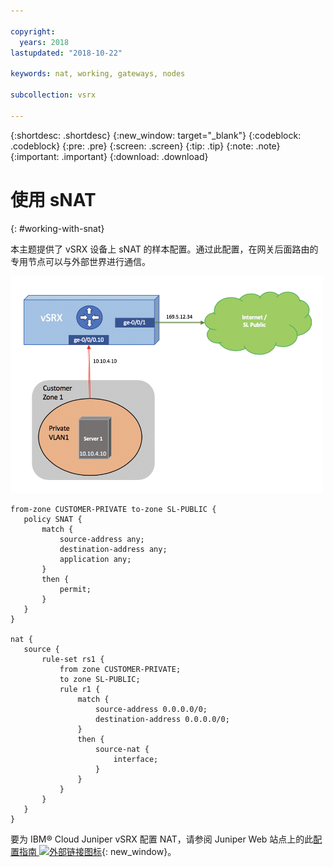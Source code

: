 ```yaml
---

copyright:
  years: 2018
lastupdated: "2018-10-22"

keywords: nat, working, gateways, nodes

subcollection: vsrx

---
```


{:shortdesc: .shortdesc}
{:new_window: target="_blank"}
{:codeblock: .codeblock}
{:pre: .pre}
{:screen: .screen}
{:tip: .tip}
{:note: .note}
{:important: .important}
{:download: .download}

# 使用 sNAT
{: #working-with-snat}

本主题提供了 vSRX 设备上 sNAT 的样本配置。通过此配置，在网关后面路由的专用节点可以与外部世界进行通信。

<img src="images/Sample-Topology-SNAT.png" alt="图样" style="width: 500px;"/>

```
from-zone CUSTOMER-PRIVATE to-zone SL-PUBLIC {
   policy SNAT {
       match {
           source-address any;
           destination-address any;
           application any;
       }
       then {
           permit;
       }
   }
}

nat {
   source {
       rule-set rs1 {
           from zone CUSTOMER-PRIVATE;
           to zone SL-PUBLIC;
           rule r1 {
               match {
                   source-address 0.0.0.0/0;
                   destination-address 0.0.0.0/0;
               }
               then {
                   source-nat {
                       interface;
                   }
               }
           }
       }
   }
}
```

要为 IBM® Cloud Juniper vSRX 配置 NAT，请参阅 Juniper Web 站点上的此[配置指南 ![外部链接图标](../../icons/launch-glyph.svg "外部链接图标")](https://www.juniper.net/documentation/en_US/junos/information-products/pathway-pages/security/security-nat.pdf){: new_window}。
